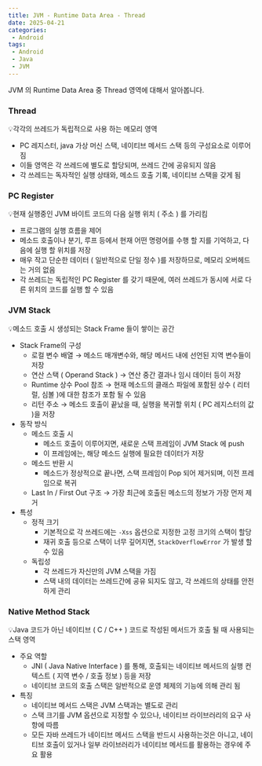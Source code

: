 ```yaml
---
title: JVM - Runtime Data Area - Thread      
date: 2025-04-21
categories:
 - Android
tags:
 - Android
 - Java
 - JVM
---
```


JVM 의 Runtime Data Area 중 Thread 영역에 대해서 알아봅니다.     

<!-- more -->

### Thread

<aside>
💡각각의 쓰레드가 독립적으로 사용 하는 메모리 영역
</aside>

- PC 레지스터, java 가상 머신 스택, 네이티브 메서드 스택 등의 구성요소로 이루어짐
- 이들 영역은 각 쓰레드에 별도로 할당되며, 쓰레드 간에 공유되지 않음
- 각 쓰레드는 독자적인 실행 상태와, 메소드 호출 기록, 네이티브 스택을 갖게 됨

### PC Register

<aside>
💡현재 실행중인 JVM 바이트 코드의 다음 실행 위치 ( 주소 ) 를 가리킴
</aside>

- 프로그램의 실행 흐름을 제어
- 메소드 호출이나 분기, 루프 등에서 현재 어떤 명령어를 수행 할 지를 기억하고, 다음에 실행 할 위치를 저장
- 매우 작고 단순한 데이터 ( 일반적으로 단일 정수 )를 저장하므로, 메모리 오버헤드는 거의 없음
- 각 쓰레드는 독립적인 PC Register 를 갖기 때문에, 여러 쓰레드가 동시에 서로 다른 위치의 코드를 실행 할 수 있음

### JVM Stack

<aside>
💡메소드 호출 시 생성되는 Stack Frame 들이 쌓이는 공간
</aside>

- Stack Frame의 구성
  - 로컬 변수 배열 → 메소드 매개변수와, 해당 메서드 내에 선언된 지역 변수들이 저장
  - 연산 스택 ( Operand Stack ) → 연산 중간 결과나 임시 데이터 등이 저장
  - Runtime 상수 Pool 참조 → 현재 메소드의 클래스 파일에 포함된 상수 ( 리터럴, 심볼 )에 대한 참조가 포함 될 수 있음
  - 리턴 주소 → 메소드 호출이 끝났을 때, 실행을 복귀할 위치 ( PC 레지스터의 값 )을 저장
- 동작 방식
  - 메소드 호출 시
    - 메소드 호출이 이루어지면, 새로운 스택 프레임이 JVM Stack 에 push
    - 이 프레임에는, 해당 메소드 실행에 필요한 데이터가 저장
  - 메소드 반환 시
    - 메소드가 정상적으로 끝나면, 스택 프레임이 Pop 되어 제거되며, 이전 프레임으로 복귀
  - Last In / First Out 구조 → 가장 최근에 호출된 메소드의 정보가 가장 먼저 제거
- 특성
  - 정적 크기
    - 기본적으로 각 쓰레드에는 `-Xss` 옵션으로 지정한 고정 크기의 스택이 할당
    - 재귀 호출 등으로 스택이 너무 깊어지면, `StackOverflowError` 가 발생 할 수 있음
  - 독립성
    - 각 쓰레드가 자신만의 JVM 스택을 가짐
    - 스택 내의 데이터는 쓰레드간에 공유 되지도 않고, 각 쓰레드의 상태를 안전하게 관리

### Native Method Stack

<aside>
💡Java 코드가 아닌 네이티브 ( C / C++ ) 코드로 작성된 메서드가 호출 될 때 사용되는 스택 영역
</aside>

- 주요 역할
  - JNI ( Java Native Interface ) 를 통해, 호출되는 네이티브 메서드의 실행 컨텍스트 ( 지역 변수 / 호출 정보 ) 등을 저장
  - 네이티브 코드의 호출 스택은 일반적으로 운영 체제의 기능에 의해 관리 됨
- 특징
  - 네이티브 메서드 스택은 JVM 스택과는 별도로 관리
  - 스택 크기를 JVM 옵션으로 지정할 수 있으나, 네이티브 라이브러리의 요구 사항에 따름
  - 모든 자바 쓰레드가 네이티브 메서드 스택을 반드시 사용하는것은 아니고, 네이티브 호출이 있거나 일부 라이브러리가 네이티브 메서드를 활용하는 경우에 주요 활용